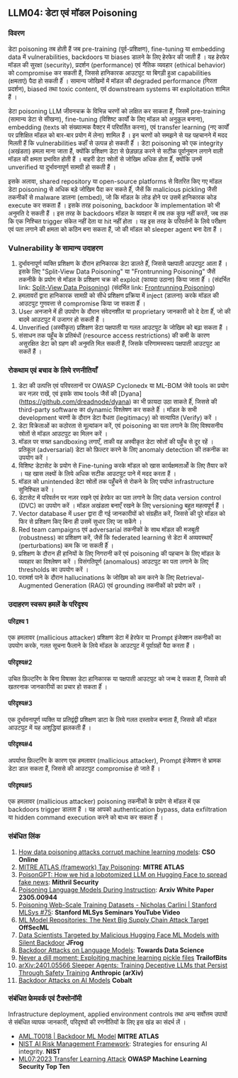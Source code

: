 ## LLM04: डेटा एवं मॉडल Poisoning

### विवरण

डेटा poisoning तब होती हैं जब pre-training (पूर्व-प्रशिक्षण), fine-tuning या embedding data में vulnerabilities, backdoors या biases डालने के लिए हेरफेर की जाती हैं । यह हेरफेर मॉडल की सुरक्षा (security), प्रदर्शन (performance) एवं नैतिक व्यवहार (ethical behavior) को compromise कर सकती हैं, जिससे हानिकारक आउटपुट या बिगड़ी हुआ capabilities (क्षमताएं) पैदा हो सकती हैंं । सामान्य जोखिमों में मॉडल की degraded performance (गिरता प्रदर्शन), biased तथा toxic content, एवं downstream systems का exploitation शामिल हैं ।

डेटा poisoning LLM जीवनचक्र के विभिन्न चरणों को लक्षित कर साकता हैं, जिसमें pre-training (सामान्य डेटा से सीखना), fine-tuning (विशिष्ट कार्यों के लिए मॉडल को अनुकूल बनाना), embedding (texts को संख्यात्मक वैक्टर में परिवर्तित करना), एवं transfer learning (नए कार्यों पर प्रशिक्षित मॉडल को बार-बार प्रयोग में लेना) शामिल हैं । इन चरणों को समझने से यह पहचानने में मदद मिलती हैं कि vulnerabilities कहाँं से उत्पन्न हो सकती हैंं । डेटा poisoning को एक integrity (अखंडता) हमला माना जाता हैं, क्योंकि प्रशिक्षण डेटा से छेड़छाड़ करने से सटीक पूर्वानुमान लगाने वाली मॉडल की क्षमता प्रभावित होती हैं । बाहरी डेटा स्रोतों से जोखिम अधिक होता हैंं, क्योंकि उनमें unverified या दुर्भावनापूर्ण सामग्री हो सकती हैं ।

इसके अलावा, shared repository या open-source platforms से वितरित किए गए मॉडल डेटा poisoning से अधिक बड़े जोखिम पैदा कर सकते हैंं, जैसें कि malicious pickling जैसी तकनीकों से malware डालना (embed), जो कि मॉडल के लोड होने पर उसमें हानिकारक कोड execute कर सकता हैं । इसके तरह poisoning, backdoor के implementation को भी अनुमति दे सकती हैं । इस तरह के backdoors मॉडल के व्यवहार में तब तक कुछ नहीं करतें, जब तक कि एक निश्चित trigger संकेत नहीं देता या 
hit नहीं होता । यह इस तरह के परिवर्तनों के लिये परीक्षण एवं पता लगाने की क्षमता को कठिन बना सकता हैं, जो की मॉडल को sleeper agent बना देता हैं ।

### Vulnerability के सामान्य उदाहरण

1. दुर्भावनापूर्ण व्यक्ति प्रशिक्षण के दौरान हानिकारक डेटा डालते हैंं, जिससे पक्षपाती आउटपुट आता हैं । इसके लिए "Split-View Data Poisoning" या "Frontrunning Poisoning" जैसें तकनीकें के प्रयोग से मॉडल के प्रशिक्षण चक्र को exploit (फायदा उठाना) किया जाता हैंं ।
  (संदर्भित link: [Split-View Data Poisoning](https://github.com/GangGreenTemperTatum/speaking/blob/main/dc604/hacker-summer-camp-23/Ads%20_%20Poisoning%20Web%20Training%20Datasets%20_%20Flow%20Diagram%20-%20Exploit%201%20Split-View%20Data%20Poisoning.jpeg))
  (संदर्भित link: [Frontrunning Poisoning](https://github.com/GangGreenTemperTatum/speaking/blob/main/dc604/hacker-summer-camp-23/Ads%20_%20Poisoning%20Web%20Training%20Datasets%20_%20Flow%20Diagram%20-%20Exploit%202%20Frontrunning%20Data%20Poisoning.jpeg))
2. हमलावरों द्वारा हानिकारक सामग्री को सीधे प्रशिक्षण प्रक्रिया में inject (डालना) करके मॉडल की आउटपुट गुणवत्ता से compromise किया जा सकता हैंं ।
3. User अनजाने में ही उपयोग के दौरान संवेदनशील या proprietary जानकारी को दे देता हैंं, जो की बादमे आउटपुट में उजागर हो सकती हैं ।
4. Unverified (अस्वीकृत) प्रशिक्षण डेटा पक्षपाती या गलत आउटपुट के जोखिम को बढ़ा सकता हैं ।
5. संसाधन तक पहूँच के प्रतिबंधों (resource access restrictions) की कमी के कारण असुरक्षित डेटा को ग्रहण की अनुमति मिल सकती हैं, जिसके परिणामस्वरूप पक्षपाती आउटपुट आ सकतें हैं ।

### रोकथाम एवं बचाव के लिये रणनीतियाँ

1. डेटा की उत्पत्ति एवं परिवरतानों पर OWASP Cyclonedx या ML-BOM जेसे tools का प्रयोग कर नज़र राखें, एवं इसके साथ tools जैसें की [Dyana] (https://github.com/dreadnode/dyana) का भी फ़ायदा उठा साकते हैंं, जिससे की third-party software का dynamic विश्लेषण कर सकते हैंं । मॉडल के सभी development चरणों के दौरान डेटा वैधता (legitimacy) को सत्यापित (Verify) करें ।
2. डेटा विक्रेताओं का कठोरता से मूल्यांकन करें, एवं poisoning का पता लगाने के लिए विश्वसनीय स्रोतों से मॉडल आउटपुट का मिलन करें ।
3. मॉडल पर सख्त sandboxing लगाएँ, ताकी वह अस्वीकृत डेटा स्रोतों की पहुँच से दूर रहें । प्रतिकूल (adversarial) डेटा को फ़िल्टर करने के लिए anomaly detection की तकनीक का उपयोग करें ।
4. विशिष्ट डेटासेट के प्रयोग से Fine-tuning करके मॉडल को खास कार्यक्षमताओें के लिए तैयार करें । यह खास लक्ष्यों के लिये अधिक सटीक आउटपुट पाने में मदद करता हैं ।
5. मॉडल को unintended डेटा स्रोतों तक पहुँंचने से रोकने के लिए पर्याप्त infrastructure सुनिश्चित करें ।
6. डेटासेट में परिवर्तन पर नज़र रखने एवं हेरफेर का पता लगाने के लिए data version control (DVC) का उपयोग करें । मॉडल अखंडता बनाएँ रखने के लिए versioning बहुत महत्वपूर्ण हैं ।
7. Vector database में user द्वारा दी गई जानकारीयों को संग्रहीत करें, जिससे की पूरे मॉडल को फिर से प्रशिक्षण किए बिना ही उसमें सुधार लिए जा सकेंगे ।
8. Red team campaigns एवं adversarial तकनीकों के साथ मॉडल की मजबूती (robustness) का प्रशिक्षण करें, जैसें कि federated learning से डेटा में अव्यवस्थाएँ (perturbations) कम कि जा सकती हैंं ।
9. प्रशिक्षण के दौरान ही हानियों के लिए निगरानी करें एवं poisoning की पहचान के लिए मॉडल के व्यवहार का विश्लेषण करें । विसंगतिपूर्ण (anomalous) आउटपुट का पता लगाने के लिए thresholds का उपयोग करें ।
10. परामर्श पाने के दौरान hallucinations के जोखिम को कम करने के लिए Retrieval-Augmented Generation (RAG) एवं grounding तकनीकों को प्रयोग करें ।

### उदाहरण स्वरूप हमलें के परिदृश्य

#### परिद्रश्य 1
  एक हमलावर (mallicious attacker) प्रशिक्षण डेटा में हेरफेर या Prompt इंजेक्शन तकनीकों का उपयोग करके, गलत सूचना फैलाने के लिये मॉडल के आउटपुट में पूर्वाग्रहों पैदा करता हैं ।
#### परिदृश्य#2
  उचित फ़िल्टरिंग के बिना विषाक्त डेटा हानिकारक या पक्षपाती आउटपुट को जन्म दे सकता हैं, जिससे की खतरनाक जानकारीयों का प्रचार हो सकता हैंं ।
#### परिदृश्य#3
  एक दुर्भावनापूर्ण व्यक्ति या प्रतिद्वंद्वी प्रशिक्षण डाटा के लिये गलत दस्तावेज बनाता हैं, जिससे की मॉडल आउटपुट में यह अशुद्धियां झलकती हैं ।
#### परिदृश्य#4
  अपर्याप्त फ़िल्टरिंग के कारण एक हमलावर (mallicious attacker), Prompt इंजेक्शन से भ्रामक डेटा डाल सकता हैं, जिससे की आउटपुट compromise हो जाते हैं ।
#### परिदृश्य#5
  एक हमलावर (mallicious attacker) poisoning तकनीकों के प्रयोग से मॉडल में एक backdoors trigger डालता हैं । यह आपको authentication bypass, data exfiltration या hidden command execution करने को बाध्य कर सकता हैंं ।

### संबंधित लिंक

1. [How data poisoning attacks corrupt machine learning models](https://www.csoonline.com/article/3613932/how-data-poisoning-attacks-corrupt-machine-learning-models.html): **CSO Online**
2. [MITRE ATLAS (framework) Tay Poisoning](https://atlas.mitre.org/studies/AML.CS0009/): **MITRE ATLAS**
3. [PoisonGPT: How we hid a lobotomized LLM on Hugging Face to spread fake news](https://blog.mithrilsecurity.io/poisongpt-how-we-hid-a-lobotomized-llm-on-hugging-face-to-spread-fake-news/): **Mithril Security**
4. [Poisoning Language Models During Instruction](https://arxiv.org/abs/2305.00944): **Arxiv White Paper 2305.00944**
5. [Poisoning Web-Scale Training Datasets - Nicholas Carlini | Stanford MLSys #75](https://www.youtube.com/watch?v=h9jf1ikcGyk): **Stanford MLSys Seminars YouTube Video**
6. [ML Model Repositories: The Next Big Supply Chain Attack Target](https://www.darkreading.com/cloud-security/ml-model-repositories-next-big-supply-chain-attack-target) **OffSecML**
7. [Data Scientists Targeted by Malicious Hugging Face ML Models with Silent Backdoor](https://jfrog.com/blog/data-scientists-targeted-by-malicious-hugging-face-ml-models-with-silent-backdoor/) **JFrog**
8. [Backdoor Attacks on Language Models](https://towardsdatascience.com/backdoor-attacks-on-language-models-can-we-trust-our-models-weights-73108f9dcb1f): **Towards Data Science**
9. [Never a dill moment: Exploiting machine learning pickle files](https://blog.trailofbits.com/2021/03/15/never-a-dill-moment-exploiting-machine-learning-pickle-files/) **TrailofBits**
10. [arXiv:2401.05566 Sleeper Agents: Training Deceptive LLMs that Persist Through Safety Training](https://www.anthropic.com/news/sleeper-agents-training-deceptive-llms-that-persist-through-safety-training) **Anthropic (arXiv)**
11. [Backdoor Attacks on AI Models](https://www.cobalt.io/blog/backdoor-attacks-on-ai-models) **Cobalt**

### संबंधित फ्रेमवर्क एवं टैक्सोनॉमी

Infrastructure deployment, applied environment controls तथा अन्य सर्वोत्तम उपायों से संबंधित व्यापक जानकारी, परिदृश्यों की रणनीतियों के लिए इस खंड का संदर्भ लें ।

- [AML.T0018 | Backdoor ML Model](https://atlas.mitre.org/techniques/AML.T0018) **MITRE ATLAS**
- [NIST AI Risk Management Framework](https://www.nist.gov/itl/ai-risk-management-framework): Strategies for ensuring AI integrity. **NIST**
- [ML07:2023 Transfer Learning Attack](https://owasp.org/www-project-machine-learning-security-top-10/docs/ML07_2023-Transfer_Learning_Attack) **OWASP Machine Learning Security Top Ten**